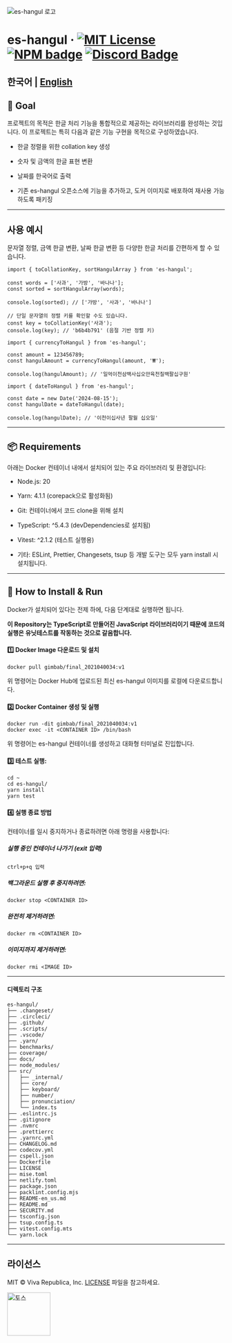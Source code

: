 ![es-hangul 로고](https://github.com/toss/es-hangul/assets/69495129/433ddc8c-b32d-4c4c-8b60-5cc9cbe315d3)


# es-hangul &middot; [![MIT License](https://img.shields.io/badge/license-MIT-blue.svg)](https://github.com/toss/slash/blob/main/LICENSE)  [![NPM badge](https://img.shields.io/npm/v/es-hangul?logo=npm)](https://www.npmjs.com/package/es-hangul)  [![Discord Badge](https://discord.com/api/guilds/1281071127052943361/widget.png?style=shield)](https://discord.gg/vGXbVjP2nY)

한국어 | [English](https://github.com/toss/es-hangul/blob/main/README-en_us.md)
------------------------------------------
## 🥅 Goal

프로젝트의 목적은 한글 처리 기능을 통합적으로 제공하는 라이브러리를 완성하는 것입니다. 이 프로젝트는 특히 다음과 같은 기능 구현을 목적으로 구성하였습니다.

- 한글 정렬을 위한 collation key 생성

- 숫자 및 금액의 한글 표현 변환

- 날짜를 한국어로 출력

- 기존 es-hangul 오픈소스에 기능을 추가하고, 도커 이미지로 배포하여 재사용 가능하도록 패키징
--------------
## 사용 예시

문자열 정렬, 금액 한글 변환, 날짜 한글 변환 등 다양한 한글 처리를 간편하게 할 수 있습니다.

```
import { toCollationKey, sortHangulArray } from 'es-hangul';

const words = ['사과', '가방', '바나나'];
const sorted = sortHangulArray(words);

console.log(sorted); // ['가방', '사과', '바나나']

// 단일 문자열의 정렬 키를 확인할 수도 있습니다.
const key = toCollationKey('사과');
console.log(key); // 'b6b4b791' (음절 기반 정렬 키)
```
```
import { currencyToHangul } from 'es-hangul';

const amount = 123456789;
const hangulAmount = currencyToHangul(amount, '₩');

console.log(hangulAmount); // '일억이천삼백사십오만육천칠백팔십구원'
```
```
import { dateToHangul } from 'es-hangul';

const date = new Date('2024-08-15');
const hangulDate = dateToHangul(date);

console.log(hangulDate); // '이천이십사년 팔월 십오일'
```
-----------------------
## 📦 Requirements
아래는 Docker 컨테이너 내에서 설치되어 있는 주요 라이브러리 및 환경입니다:

- Node.js: 20 

- Yarn: 4.1.1 (corepack으로 활성화됨)

- Git: 컨테이너에서 코드 clone을 위해 설치

- TypeScript: ^5.4.3 (devDependencies로 설치됨)

- Vitest: ^2.1.2 (테스트 실행용)

- 기타: ESLint, Prettier, Changesets, tsup 등 개발 도구는 모두 yarn install 시 설치됩니다.
-------------------------
## 🐳 How to Install & Run
Docker가 설치되어 있다는 전제 하에, 다음 단계대로 실행하면 됩니다.

**이 Repository는 TypeScript로 만들어진 JavaScript 라이브러리이기 때문에 코드의 실행은 유닛테스트를 작동하는 것으로 갈음합니다.**
#### 1️⃣ Docker Image 다운로드 및 설치
```
docker pull gimbab/final_2021040034:v1
```
위 명령어는 Docker Hub에 업로드된 최신 es-hangul 이미지를 로컬에 다운로드합니다.

#### 2️⃣ Docker Container 생성 및 실행
```
docker run -dit gimbab/final_2021040034:v1
docker exec -it <CONTAINER ID> /bin/bash
```
위 명령어는 es-hangul 컨테이너를 생성하고 대화형 터미널로 진입합니다.

#### 3️⃣ 테스트 실행:
```
cd ~
cd es-hangul/
yarn install
yarn test
```

#### 4️⃣ 실행 종료 방법
컨테이너를 일시 중지하거나 종료하려면 아래 명령을 사용합니다:
##### 실행 중인 컨테이너 나가기 (exit 입력)
```
ctrl+p+q 입력
```
##### 백그라운드 실행 후 중지하려면:
```
docker stop <CONTAINER ID>
```
##### 완전히 제거하려면:
```
docker rm <CONTAINER ID>
```
##### 이미지까지 제거하려면:
```
docker rmi <IMAGE ID> 
```
---------------------------------
#### 디렉토리 구조
```
es-hangul/
├── .changeset/
├── .circleci/
├── .github/
├── .scripts/
├── .vscode/
├── .yarn/
├── benchmarks/
├── coverage/
├── docs/
├── node_modules/
├── src/
│   ├── _internal/
│   ├── core/
│   ├── keyboard/
│   ├── number/
│   ├── pronunciation/
│   └── index.ts
├── .eslintrc.js
├── .gitignore
├── .nvmrc
├── .prettierrc
├── .yarnrc.yml
├── CHANGELOG.md
├── codecov.yml
├── cspell.json
├── Dockerfile
├── LICENSE
├── mise.toml
├── netlify.toml
├── package.json
├── packlint.config.mjs
├── README-en_us.md
├── README.md
├── SECURITY.md
├── tsconfig.json
├── tsup.config.ts
├── vitest.config.mts
└── yarn.lock
```
----------------------------------
## 라이선스

MIT © Viva Republica, Inc. [LICENSE](https://github.com/toss/es-hangul/blob/main/LICENSE) 파일을 참고하세요.

<a title="토스" href="https://toss.im">
  <picture>
    <source media="(prefers-color-scheme: dark)" srcset="https://static.toss.im/logos/png/4x/logo-toss-reverse.png">
    <img alt="토스" src="https://static.toss.im/logos/png/4x/logo-toss.png" width="100">
  </picture>
</a>

